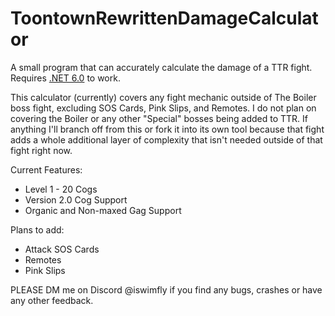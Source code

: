 # ToontownRewrittenDamageCalculator
A small program that can accurately calculate the damage of a TTR fight. Requires [.NET 6.0](https://dotnet.microsoft.com/en-us/download) to work.

This calculator (currently) covers any fight mechanic outside of The Boiler boss fight, excluding SOS Cards, Pink Slips, and Remotes. 
I do not plan on covering the Boiler or any other "Special" bosses being added to TTR. 
If anything I'll branch off from this or fork it into its own tool because that fight adds a whole additional layer of complexity that isn't needed outside of that fight right now.

Current Features:
- Level 1 - 20 Cogs
- Version 2.0 Cog Support
- Organic and Non-maxed Gag Support

Plans to add:
- Attack SOS Cards
- Remotes
- Pink Slips

PLEASE DM me on Discord @iswimfly if you find any bugs, crashes or have any other feedback.
